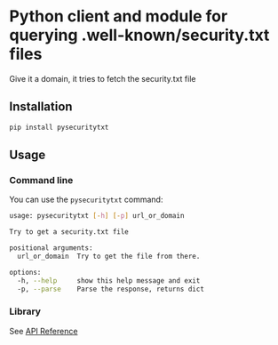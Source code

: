 # Python client and module for querying .well-known/security.txt files

Give it a domain, it tries to fetch the security.txt file

## Installation

```bash
pip install pysecuritytxt
```

## Usage

### Command line

You can use the `pysecuritytxt` command:

```bash
usage: pysecuritytxt [-h] [-p] url_or_domain

Try to get a security.txt file

positional arguments:
  url_or_domain  Try to get the file from there.

options:
  -h, --help     show this help message and exit
  -p, --parse    Parse the response, returns dict
```

### Library

See [API Reference](https://pysecuritytxt.readthedocs.io/en/latest/api_reference.html)
